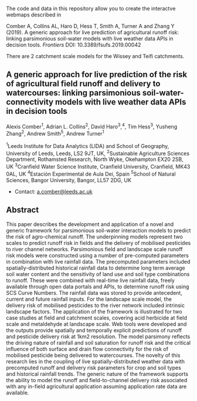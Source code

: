 The code and data in this repository allow you to create the interactve webmaps described in 

Comber A, Collins AL, Haro D, Hess T, Smith A, Turner A and Zhang Y (2019). A generic approach for live prediction of agricultural runoff risk: linking parsimonious soil-water models with live weather data APIs in decision tools. *Frontiers* DOI: 10.3389/fsufs.2019.00042

There are 2 catchment scale models for the Wissey and Teifi catchments. 

## A generic approach for live prediction of the risk of agricultural field runoff and delivery to watercourses: linking parsimonious soil-water-connectivity models with live weather data APIs in decision tools

Alexis Comber<sup>1</sup>, Adrian L. Collins<sup>2</sup>, David Haro<sup>3</sup>,<sup>4</sup>, Tim Hess<sup>3</sup>, Yusheng Zhang<sup>2</sup>, Andrew Smith<sup>5</sup>, Andrew Turner<sup>1</sup>

<sup>1</sup>Leeds Institute for Data Analytics (LIDA) and School of Geography, University of Leeds, Leeds, LS2 9JT, UK,
<sup>2</sup>Sustainable Agriculture Sciences Department, Rothamsted Research, North Wyke, Okehampton EX20 2SB, UK
<sup>3</sup>Cranfield Water Science Institute, Cranfield University, Cranfield, MK43 0AL, UK
<sup>4</sup>Estación Experimental de Aula Dei, Spain
<sup>5</sup>School of Natural Sciences, Bangor University, Bangor, LL57 2DG, UK

* Contact: a.comber@leeds.ac.uk


## Abstract 

This paper describes the development and application of a novel and generic framework for parsimonious soil-water interaction models to predict the risk of agro-chemical runoff. The underpinning models represent two scales to predict runoff risk in fields and the delivery of mobilised pesticides to river channel networks. Parsimonious field and landscape scale runoff risk models were constructed using a number of pre-computed parameters in combination with live rainfall data. The precomputed parameters included spatially-distributed historical rainfall data to determine long term average soil water content and the sensitivity of  land use and soil type combinations to runoff. These were combined with real-time live rainfall data, freely available through open data portals and APIs, to determine runoff risk using  SCS Curve Numbers. The rainfall data was stored to provide antecedent, current and future  rainfall inputs. For the landscape scale model, the delivery risk of mobilised pesticides to the river network  included intrinsic landscape factors. The application of the framework is illustrated for two case studies at field and catchment scales, covering acid herbicide at field scale and metaldehyde at landscape scale. Web tools were developed and the outputs provide spatially and temporally explicit predictions of runoff and pesticide delivery risk at 1km2 resolution. The model parsimony reflects the driving nature of rainfall and soil saturation for runoff risk and the critical influence of both surface and drain flow connectivity for the risk of mobilised pesticide being delivered to watercourses. The novelty of this research lies in the coupling of live spatially-distributed weather data with precomputed runoff and delivery risk parameters for crop and soil types and historical rainfall trends. The generic nature of the framework supports the ability to model the runoff and field-to-channel delivery risk associated with any in-field agricultural application assuming application rate data are available.
